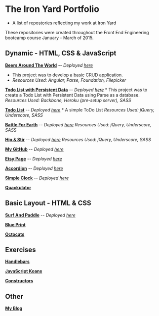 # The Iron Yard Portfolio
* A list of repostories reflecting my work at Iron Yard

These repositories were created throughout the Front End Engineering bootcamp course January - March of 2015.

## Dynamic - HTML, CSS & JavaScript

**[Beers Around The World](https://github.com/ssettle3/ngBeers)**
 -- *Deployed [here](http://ssettle3.github.io/ngBeers/#/)*
 * This project was to develop a basic CRUD application.
 * *Resources Used: Angular, Parse, Foundation, Filepicker*

**[Todo List with Persistent Data](https://github.com/ssettle3/Backbone-Todo)**
 -- *Deployed [here](http://ssettle3.github.io/Backbone-Todo/)*
	* This project was to create a Todo List with Persistent Data using Parse as a database.
	*Resources Used: Backbone, Heroku (pre-setup server), SASS*

**[Todo List](https://github.com/ssettle3/ToDo-List)**
 -- *Deployed [here](http://ssettle3.github.io/ToDo-List/)*
	* A simple ToDo List
	*Resources Used: jQuery, Underscore, SASS*

**[Battle For Earth](https://github.com/ssettle3/myGame)**
 -- *Deployed [here](http://development.js-game.divshot.io/)*
	*Resources Used: jQuery, Underscore, SASS*

**[Hip & Stir](https://github.com/xeinherjar/Hip-and-Spur)**
 -- *Deployed [here](http://xeinherjar.github.io/Hip-and-Spur/)*
	*Resources Used: jQuery, Underscore, SASS*

**[My GitHub](https://github.com/ssettle3/GitHub)**
 -- *Deployed [here](http://ssettle3.github.io/GitHub/)*

**[Etsy Page](https://github.com/ssettle3/EtsyjQuery)**
 -- *Deployed [here](http://ssettle3.github.io/EtsyjQuery/)*

**[Accordion](https://github.com/ssettle3/Accordion)**
 -- *Deployed [here](http://ssettle3.github.io/Accordion/)*

**[Simple Clock](https://github.com/ssettle3/DigiClock)**
 -- *Deployed [here](http://ssettle3.github.io/DigiClock/)*

**[Quackulator](https://github.com/ssettle3/JS-Calculator)**


## Basic Layout - HTML & CSS

**[Surf And Paddle](https://github.com/ssettle3/Surf-Paddle)**
 -- *Deployed [here](http://ssettle3.github.io/Surf-Paddle/)* 

**[Blue Print](https://github.com/ssettle3/Blue-Print)**

**[Octocats](https://github.com/ssettle3/Octocats)**

## Exercises

**[Handlebars](https://github.com/ssettle3/handlebarsEx)**

**[JavaScript Koans](https://github.com/ssettle3/javascript-koans/tree/passing/koans)**

**[Constructors](https://github.com/ssettle3/Constructors-tiy-13)**

[]()

## Other

**[My Blog](https://ssettle3.wordpress.com/)**